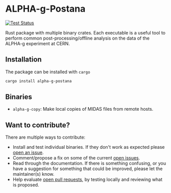 # ALPHA-g-Postana

[![Test Status](https://github.com/DJDuque/alpha-g/actions/workflows/rust.yml/badge.svg)](https://github.com/DJDuque/alpha-g/actions/workflows/rust.yml)

Rust package with multiple binary crates. Each executable is a useful tool to 
perform common post-processing/offline analysis on the data of the ALPHA-g 
experiment at CERN.

## Installation

The package can be installed with `cargo`

```bash
cargo install alpha-g-postana
```

## Binaries

- `alpha-g-copy`: Make local copies of MIDAS files from remote hosts.

## Want to contribute?

There are multiple ways to contribute:
- Install and test individual binaries. If they don't work as expected
 please [open an issue](https://github.com/DJDuque/alpha-g/issues/new).
- Comment/propose a fix on some of the current [open 
issues](https://github.com/DJDuque/alpha-g/issues).
- Read through the documentation. If there is something confusing, or you have
 a suggestion for something that could be improved, please let the maintainer(s)
 know.
- Help evaluate [open pull requests](https://github.com/DJDuque/alpha-g/pulls),
  by testing locally and reviewing what is proposed.
